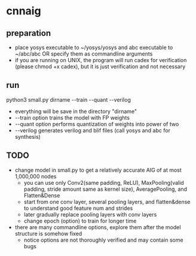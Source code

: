 # cnnaig
## preparation
 - place yosys executable to ~/yosys/yosys and abc executable to ~/abc/abc OR specify them as commandline arguments
 - if you are running on UNIX, the program will run cadex for verification (please chmod +x cadex), but it is just verification and not necessary
## run
python3 small.py dirname --train --quant --verilog
 - everything will be save in the directory "dirname"
 - --train option trains the model with FP weights
 - --quant option performs quantization of weights into power of two
 - --verilog generates verilog and blif files (call yosys and abc for synthesis)
## TODO
 - change model in small.py to get a relatively accurate AIG of at most 1,000,000 nodes
    - you can use only Conv2(same padding, ReLU), MaxPooling(valid padding, stride amount same as kernel size), AveragePooling, and Flatten&Dense
    - start from one conv layer, several pooling layers, and flatten&dense to understand good feature num and strides
    - later gradually replace pooling layers with conv layers
    - change epoch (option) to train for longer time
 - there are many commandline options, explore them after the model structure is somehow fixed
    - notice options are not thoroughly verified and may contain some bugs
